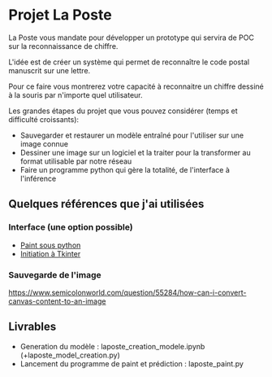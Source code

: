 # Projet La Poste

La Poste vous mandate pour développer un prototype qui servira de POC sur la reconnaissance de chiffre.

L'idée est de créer un système qui permet de reconnaître le code postal manuscrit sur une lettre.

Pour ce faire vous montrerez votre capacité à reconnaitre un chiffre dessiné à la souris par n'importe quel utilisateur. 

Les grandes étapes du projet que vous pouvez considérer (temps et difficulté croissants):
- Sauvegarder et restaurer un modèle entraîné pour l'utiliser sur une image connue
- Dessiner une image sur un logiciel et la traiter pour la transformer au format utilisable par notre réseau
- Faire un programme python qui gère la totalité, de l'interface à l'inférence

## Quelques références que j'ai utilisées
### Interface (une option possible)
- [Paint sous python](https://gist.github.com/nikhilkumarsingh/85501ee2c3d8c0cfa9d1a27be5781f06)
- [Initiation à Tkinter](http://www.emmanuelmorand.net/programmation/LogicielDeDessinEnPython/LogicielDeDessinEnPython.pdf)

### Sauvegarde de l'image

https://www.semicolonworld.com/question/55284/how-can-i-convert-canvas-content-to-an-image


## Livrables
- Generation du modèle : laposte_creation_modele.ipynb (+laposte_model_creation.py)
- Lancement du programme de paint et prédiction : laposte_paint.py


